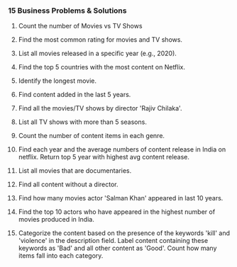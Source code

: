 ### 15 Business Problems & Solutions

1. Count the number of Movies vs TV Shows

2. Find the most common rating for movies and TV shows.
3. List all movies released in a specific year (e.g., 2020).
4. Find the top 5 countries with the most content on Netflix.
5. Identify the longest movie.
6. Find content added in the last 5 years.
7. Find all the movies/TV shows by director 'Rajiv Chilaka'.
8. List all TV shows with more than 5 seasons.
9. Count the number of content items in each genre.
10. Find each year and the average numbers of content release in India on netflix. Return top 5 year with highest avg content release.
11. List all movies that are documentaries.
12. Find all content without a director.
13. Find how many movies actor 'Salman Khan' appeared in last 10 years.
14. Find the top 10 actors who have appeared in the highest number of movies produced in India.
15. Categorize the content based on the presence of the keywords 'kill' and 'violence' in  the description field. Label content containing these keywords as 'Bad' and all other  content as 'Good'. Count how many items fall into each category.